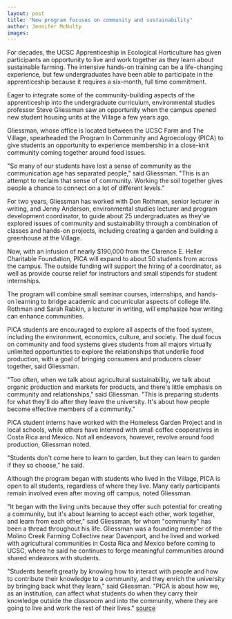 ```yaml
---
layout: post
title: "New program focuses on community and sustainability"
author: Jennifer McNulty
images:
---
```


For decades, the UCSC Apprenticeship in Ecological Horticulture has given participants an opportunity to live and work together as they learn about sustainable farming. The intensive hands-on training can be a life-changing experience, but few undergraduates have been able to participate in the apprenticeship because it requires a six-month, full time commitment.

Eager to integrate some of the community-building aspects of the apprenticeship into the undergraduate curriculum, environmental studies professor Steve Gliessman saw an opportunity when the campus opened new student housing units at the Village a few years ago.

Gliessman, whose office is located between the UCSC Farm and The Village, spearheaded the Program In Community and Agroecology (PICA) to give students an opportunity to experience membership in a close-knit community coming together around food issues.

"So many of our students have lost a sense of community as the communication age has separated people," said Gliessman. "This is an attempt to reclaim that sense of community. Working the soil together gives people a chance to connect on a lot of different levels."

For two years, Gliessman has worked with Don Rothman, senior lecturer in writing, and Jenny Anderson, environmental studies lecturer and program development coordinator, to guide about 25 undergraduates as they've explored issues of community and sustainability through a combination of classes and hands-on projects, including creating a garden and building a greenhouse at the Village.

Now, with an infusion of nearly $190,000 from the Clarence E. Heller Charitable Foundation, PICA will expand to about 50 students from across the campus. The outside funding will support the hiring of a coordinator, as well as provide course relief for instructors and small stipends for student internships.  
  
The program will combine small seminar courses, internships, and hands-on learning to bridge academic and cocurricular aspects of college life. Rothman and Sarah Rabkin, a lecturer in writing, will emphasize how writing can enhance communities.

PICA students are encouraged to explore all aspects of the food system, including the environment, economics, culture, and society. The dual focus on community and food systems gives students from all majors virtually unlimited opportunities to explore the relationships that underlie food production, with a goal of bringing consumers and producers closer together, said Gliessman.

"Too often, when we talk about agricultural sustainability, we talk about organic production and markets for products, and there's little emphasis on community and relationships," said Gliessman. "This is preparing students for what they'll do after they leave the university. It's about how people become effective members of a community."

PICA student interns have worked with the Homeless Garden Project and in local schools, while others have interned with small coffee cooperatives in Costa Rica and Mexico. Not all endeavors, however, revolve around food production, Gliessman noted.

"Students don't come here to learn to garden, but they can learn to garden if they so choose," he said.

Although the program began with students who lived in the Village, PICA is open to all students, regardless of where they live. Many early participants remain involved even after moving off campus, noted Gliessman.

"It began with the living units because they offer such potential for creating a community, but it's about learning to accept each other, work together, and learn from each other," said Gliessman, for whom "community" has been a thread throughout his life. Gliessman was a founding member of the Molino Creek Farming Collective near Davenport, and he lived and worked with agricultural communities in Costa Rica and Mexico before coming to UCSC, where he said he continues to forge meaningful communities around shared endeavors with students.

"Students benefit greatly by knowing how to interact with people and how to contribute their knowledge to a community, and they enrich the university by bringing back what they learn," said Gliessman. "PICA is about how we, as an institution, can affect what students do when they carry their knowledge outside the classroom and into the community, where they are going to live and work the rest of their lives."
[source](http://www1.ucsc.edu/currents/04-05/12-13/gliessman.asp "Permalink to gliessman")
